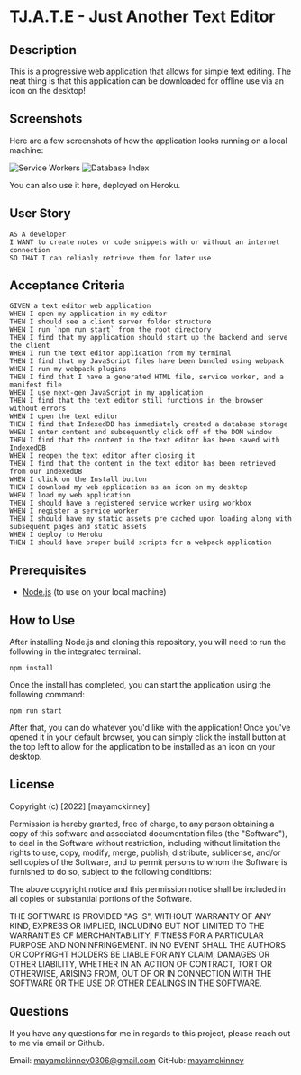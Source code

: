 # TJ.A.T.E - Just Another Text Editor

## Description

This is a progressive web application that allows for simple text editing. The neat thing is that this application can be downloaded for offline use via an icon on the desktop! 

## Screenshots

Here are a few screenshots of how the application looks running on a local machine:

![Service Workers](https://ibb.co/yQxw40K)
![Database Index](https://ibb.co/Qrzf1yW)

You can also use it here, deployed on Heroku.

## User Story

```
AS A developer
I WANT to create notes or code snippets with or without an internet connection
SO THAT I can reliably retrieve them for later use
```

## Acceptance Criteria

```
GIVEN a text editor web application
WHEN I open my application in my editor
THEN I should see a client server folder structure
WHEN I run `npm run start` from the root directory
THEN I find that my application should start up the backend and serve the client
WHEN I run the text editor application from my terminal
THEN I find that my JavaScript files have been bundled using webpack
WHEN I run my webpack plugins
THEN I find that I have a generated HTML file, service worker, and a manifest file
WHEN I use next-gen JavaScript in my application
THEN I find that the text editor still functions in the browser without errors
WHEN I open the text editor
THEN I find that IndexedDB has immediately created a database storage
WHEN I enter content and subsequently click off of the DOM window
THEN I find that the content in the text editor has been saved with IndexedDB
WHEN I reopen the text editor after closing it
THEN I find that the content in the text editor has been retrieved from our IndexedDB
WHEN I click on the Install button
THEN I download my web application as an icon on my desktop
WHEN I load my web application
THEN I should have a registered service worker using workbox
WHEN I register a service worker
THEN I should have my static assets pre cached upon loading along with subsequent pages and static assets
WHEN I deploy to Heroku
THEN I should have proper build scripts for a webpack application
```

## Prerequisites

- [Node.js](https://nodejs.org/en/) (to use on your local machine)

## How to Use

After installing Node.js and cloning this repository, you will need to run the following in the integrated terminal:
```
npm install
```
Once the install has completed, you can start the application using the following command:
```
npm run start
```
After that, you can do whatever you'd like with the application! Once you've opened it in your default browser, you can simply click the install button at the top left to allow for the application to be installed as an icon on your desktop.

## License

Copyright (c) [2022] [mayamckinney]

Permission is hereby granted, free of charge, to any person obtaining a copy of this software and associated documentation files (the "Software"), to deal in the Software without restriction, including without limitation the rights to use, copy, modify, merge, publish, distribute, sublicense, and/or sell copies of the Software, and to permit persons to whom the Software is furnished to do so, subject to the following conditions:

The above copyright notice and this permission notice shall be included in all copies or substantial portions of the Software.

THE SOFTWARE IS PROVIDED "AS IS", WITHOUT WARRANTY OF ANY KIND, EXPRESS OR IMPLIED, INCLUDING BUT NOT LIMITED TO THE WARRANTIES OF MERCHANTABILITY, FITNESS FOR A PARTICULAR PURPOSE AND NONINFRINGEMENT. IN NO EVENT SHALL THE AUTHORS OR COPYRIGHT HOLDERS BE LIABLE FOR ANY CLAIM, DAMAGES OR OTHER LIABILITY, WHETHER IN AN ACTION OF CONTRACT, TORT OR OTHERWISE, ARISING FROM, OUT OF OR IN CONNECTION WITH THE SOFTWARE OR THE USE OR OTHER DEALINGS IN THE SOFTWARE.

## Questions

If you have any questions for me in regards to this project, please reach out to me via email or Github.

Email: mayamckinney0306@gmail.com
GitHub: [mayamckinney](https://github.com/mayamckinney)
